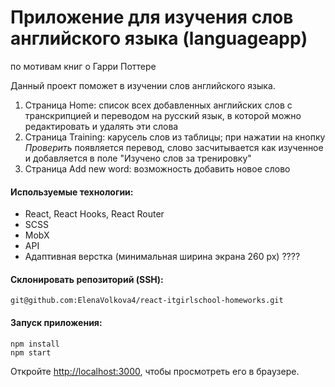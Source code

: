 # Приложение для изучения слов английского языка (languageapp)

по мотивам книг о Гарри Поттере

Данный проект поможет в изучении слов английского языка.

1. Страница Home: список всех добавленных английских слов с транскрипцией и переводом на русский язык, в которой можно редактировать и удалять эти слова
2. Страница Training: карусель слов из таблицы; при нажатии на кнопку _Проверить_ появляется перевод, слово засчитывается как изученное и добавляется в поле "Изучено слов за тренировку"
3. Страница Add new word: возможность добавить новое слово

#### Используемые технологии:

- React, React Hooks, React Router
- SCSS
- MobX
- API
- Адаптивная верстка (минимальная ширина экрана 260 px) ????

#### Склонировать репозиторий (SSH):

```
git@github.com:ElenaVolkova4/react-itgirlschool-homeworks.git
```

#### Запуск приложения:

```
npm install
npm start
```

Откройте [http://localhost:3000](http://localhost:3000), чтобы просмотреть его в браузере.
